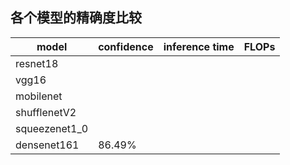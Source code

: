 ## 各个模型的精确度比较

| model | confidence | inference time | FLOPs |
| --- | --- | --- | --- |
| resnet18 | | |
| vgg16 | | |
| mobilenet | | |
| shufflenetV2 | | |
| squeezenet1_0| | |
| densenet161 | 86.49% | |